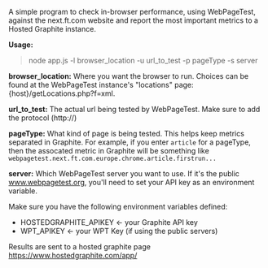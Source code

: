 A simple program to check in-browser performance, using WebPageTest, against the next.ft.com website and report the most important metrics to a Hosted Graphite instance.

**Usage:**
>node app.js -l browser_location -u url_to_test -p pageType -s server

**browser_location:** Where you want the browser to run.  Choices can be found at the WebPageTest instance's "locations" page: {host}/getLocations.php?f=xml.

**url_to_test:** The actual url being tested by WebPageTest.  Make sure to add the protocol (http://)

**pageType:** What kind of page is being tested.  This helps keep metrics separated in Graphite.  For example, if you enter `article` for a pageType, then the assocated metric in Graphite will be something like `webpagetest.next.ft.com.europe.chrome.article.firstrun...`

**server:** Which WebPageTest server you want to use.  If it's the public www.webpagetest.org, you'll need to set your API key as an environment variable.

Make sure you have the following environment variables defined:
 - HOSTEDGRAPHITE_APIKEY <- your Graphite API key
 - WPT_APIKEY <- your WPT Key (if using the public servers)
 
Results are sent to a hosted graphite page https://www.hostedgraphite.com/app/

